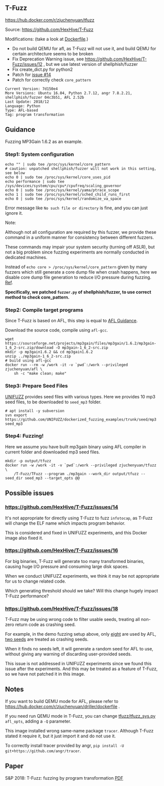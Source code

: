 ## T-Fuzz

https://hub.docker.com/r/zjuchenyuan/tfuzz

Source: https://github.com/HexHive/T-Fuzz

Modifications: (take a look at [Dockerfile](https://hub.docker.com/r/zjuchenyuan/tfuzz/dockerfile).)

- Do not build QEMU for afl, as T-Fuzz will not use it, and build QEMU for certain architecture seems to be broken
- Fix Deprecation Warning issue, see https://github.com/HexHive/T-Fuzz/issues/12 , but we use latest version of shellphish/fuzzer
- Fix create_dict.py for python2
- Patch for [issue #14](https://github.com/HexHive/T-Fuzz/issues/14)
- Patch for correctly check `core_pattern`

```
Current Version: 7d150e4
More Versions: Ubuntu 16.04, Python 2.7.12, angr 7.8.2.21, shellphish/fuzzer 04c3b51, AFL 2.52b
Last Update: 2018/12
Language: Python
Type: AFL-based
Tag: program transformation
```

## Guidance

Fuzzing MP3Gain 1.6.2 as an example.

### Step1: System configuration

```
echo "" | sudo tee /proc/sys/kernel/core_pattern
# caution: unpatched shellphish/fuzzer will not work in this setting, see below
echo 0 | sudo tee /proc/sys/kernel/core_uses_pid
echo performance | sudo tee /sys/devices/system/cpu/cpu*/cpufreq/scaling_governor
echo 0 | sudo tee /proc/sys/kernel/yama/ptrace_scope
echo 1 | sudo tee /proc/sys/kernel/sched_child_runs_first
echo 0 | sudo tee /proc/sys/kernel/randomize_va_space
```

Error message like `No such file or directory` is fine, and you can just ignore it.

Note: 

Although not all configuration are required by this fuzzer, we provide these command in a uniform manner for consistency between different fuzzers. 

These commands may impair your system security (turning off ASLR), but not a big problem since fuzzing experiments are normally conducted in dedicated machines.

Instead of `echo core > /proc/sys/kernel/core_pattern` given by many fuzzers which still generate a core dump file when crash happens, 
here we disable core dump file generation to reduce I/O pressure during fuzzing. [Ref](http://man7.org/linux/man-pages/man5/core.5.html).

**Specifically, we patched `fuzzer.py` of shellphish/fuzzer, to use correct method to check core_pattern.**

### Step2: Compile target programs

Since T-Fuzz is based on AFL, this step is equal to [AFL Guidance](https://hub.docker.com/r/zjuchenyuan/afl).

Download the source code, compile using `afl-gcc`.

```
wget https://sourceforge.net/projects/mp3gain/files/mp3gain/1.6.2/mp3gain-1_6_2-src.zip/download -O mp3gain-1_6_2-src.zip
mkdir -p mp3gain1.6.2 && cd mp3gain1.6.2
unzip ../mp3gain-1_6_2-src.zip
# build using afl-gcc
docker run --rm -w /work -it -v `pwd`:/work --privileged zjuchenyuan/afl \
    sh -c "make clean; make"
```

### Step3: Prepare Seed Files

[UNIFUZZ](https://github.com/UNIFUZZ/seeds) provides seed files with various types. Here we provides 10 mp3 seed files, to be downloaded to `seed_mp3` folder.

```
# apt install -y subversion
svn export https://github.com/UNIFUZZ/dockerized_fuzzing_examples/trunk/seed/mp3 seed_mp3
```

### Step4: Fuzzing!

Here we assume you have built mp3gain binary using AFL compiler in current folder and downloaded mp3 seed files.

```
mkdir -p output/tfuzz
docker run -w /work -it -v `pwd`:/work --privileged zjuchenyuan/tfuzz \
    /T-Fuzz/TFuzz --program ./mp3gain --work_dir output/tfuzz --seed_dir seed_mp3 --target_opts @@
```

## Possible issues

### https://github.com/HexHive/T-Fuzz/issues/14

It's not appropriate for directly using T-Fuzz to fuzz `infotocap`, as T-Fuzz will change the ELF name which impacts program behavior.

This is considered and fixed in UNIFUZZ experiments, and this Docker image also fixed it.

### https://github.com/HexHive/T-Fuzz/issues/16

For big binaries, T-Fuzz will generate too many transformed binaries, causing huge I/O pressure and consuming large disk spaces.

When we conduct UNIFUZZ experiments, we think it may be not appropriate for us to change related code. 

Which generating threshold should we take? Will this change hugely impact T-Fuzz performance?

### https://github.com/HexHive/T-Fuzz/issues/18

T-Fuzz may be using wrong code to filter usable seeds, treating all non-zero return code as crashing seed.

For example, in the demo fuzzing setup above, only [eight](https://github.com/UNIFUZZ/dockerized_fuzzing_examples/tree/master/output/tfuzz/fuzzing_mp3gain_tfuzz/mp3gain_tfuzz/input) are used by AFL, [two seeds](https://github.com/UNIFUZZ/dockerized_fuzzing_examples/tree/master/output/tfuzz/fuzzing_mp3gain_tfuzz/mp3gain_tfuzz/crashing_seeds) are treated as crashing seeds.

When it finds no seeds left, it will generate a random seed for AFL to use, without giving any warning of discarding user-provided seeds.

This issue is not addressed in UNIFUZZ experiments since we found this issue after the experiments. 
And this may be treated as a feature of T-Fuzz, so we have not patched it in this image.

## Notes

If you want to build QEMU mode for AFL, please refer to https://hub.docker.com/r/zjuchenyuan/driller/dockerfile .

If you need run QEMU mode in T-Fuzz, you can change [tfuzz/tfuzz_sys.py](https://github.com/HexHive/T-Fuzz/blob/master/tfuzz/tfuzz_sys.py) `afl_opts`, adding a `-Q` parameter.

This image installed wrong same-name package `tracer`. Although T-Fuzz stated it require it, but it just import it and do not use it.

To correctly install tracer provided by angr, `pip install -U git+https://github.com/angr/tracer`.

## Paper

S&P 2018: T-Fuzz: fuzzing by program transformation [PDF](https://nebelwelt.net/publications/files/18Oakland.pdf)